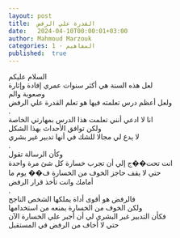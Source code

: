 ```yaml
---
layout: post
title:  القدرة علي الرفض
date:   2024-04-10T00:00:01+03:00
author: Mahmoud Marzouk
categories: 1 - المفاهيم
published:  true
---
```

السلام عليكم\
لعل هذه السنة هي أكثر سنوات عمري إفادة وإثارة\
وصعوبة والم\
ولعل أعظم درس تعلمته فيها هو تعلم القدرة علي الرفض\
.\
انا لا ادعي أنني تعلمت هذا الدرس بمهارتي الخاصة\
ولكن توافق الأحداث بهذا الشكل\
لا يدع لي مجالا للشك في أنها تدبير غير بشري\
.\
وكأن الرسالة تقول\
انت تحت��ج إلي أن تجرب خسارة كل شئ مرة واحدة\
حتي لا يقف حاجز الخوف من الخسارة ف�� يوم ما\
أمامك وانت تأخذ قرار الرفض\
.\
فالرفض هو أقوى أداة يملكها الشخص الناجح\
ولكن الخوف من الخسارة يمنعه من استخدامها\
فكأن التدبير غير البشري لي أن أجبر علي الخسارة الآن\
حتي لا أخاف من الرفض في المستقبل
